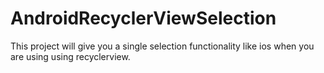 # AndroidRecyclerViewSelection
This project will give you a single selection functionality like ios when you are using using recyclerview.

